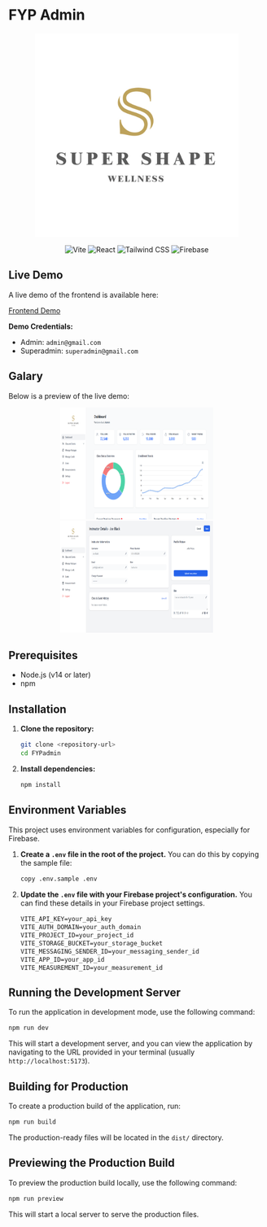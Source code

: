 # FYP Admin

<!-- App Icon -->
<p align="center">
  <img src="https://raw.githubusercontent.com/IvenNJY/SuperShapeAdmin-CAP/refs/heads/main/public/logo.PNG" alt="App Icon" width="400" />
</p>

<!-- Tech Stack Badges -->
<p align="center">
  <img src="https://img.shields.io/badge/Vite-646CFF?style=for-the-badge&logo=vite&logoColor=white" alt="Vite" />
  <img src="https://img.shields.io/badge/React-61DAFB?style=for-the-badge&logo=react&logoColor=white" alt="React" />
  <img src="https://img.shields.io/badge/TailwindCSS-38B2AC?style=for-the-badge&logo=tailwindcss&logoColor=white" alt="Tailwind CSS" />
  <img src="https://img.shields.io/badge/Firebase-FFCA28?style=for-the-badge&logo=firebase&logoColor=white" alt="Firebase" />
</p>


## Live Demo

A live demo of the frontend is available here:

[Frontend Demo](https://sswadmin.netlify.app/)

**Demo Credentials:**
- Admin: `admin@gmail.com`
- Superadmin: `superadmin@gmail.com`

## Galary

Below is a preview of the live demo:

<p align="center">
  <img src="https://raw.githubusercontent.com/IvenNJY/SuperShapeAdmin-CAP/refs/heads/main/image%20samples/dashboard.png" alt="Demo Screenshot 1" width="300" height="220" />
  <img src="https://raw.githubusercontent.com/IvenNJY/SuperShapeAdmin-CAP/refs/heads/main/image%20samples/user-detail1.png" alt="Demo Screenshot 2" width="300" height="220" />
</p>


## Prerequisites

- Node.js (v14 or later)
- npm

## Installation

1. **Clone the repository:**
   ```bash
   git clone <repository-url>
   cd FYPadmin
   ```

2. **Install dependencies:**
   ```bash
   npm install
   ```

## Environment Variables

This project uses environment variables for configuration, especially for Firebase.

1.  **Create a `.env` file in the root of the project.** You can do this by copying the sample file:
    ```bash
    copy .env.sample .env
    ```
2.  **Update the `.env` file with your Firebase project's configuration.** You can find these details in your Firebase project settings.

    ```
    VITE_API_KEY=your_api_key
    VITE_AUTH_DOMAIN=your_auth_domain
    VITE_PROJECT_ID=your_project_id
    VITE_STORAGE_BUCKET=your_storage_bucket
    VITE_MESSAGING_SENDER_ID=your_messaging_sender_id
    VITE_APP_ID=your_app_id
    VITE_MEASUREMENT_ID=your_measurement_id
    ```

## Running the Development Server

To run the application in development mode, use the following command:

```bash
npm run dev
```

This will start a development server, and you can view the application by navigating to the URL provided in your terminal (usually `http://localhost:5173`).

## Building for Production

To create a production build of the application, run:

```bash
npm run build
```

The production-ready files will be located in the `dist/` directory.

## Previewing the Production Build

To preview the production build locally, use the following command:

```bash
npm run preview
```

This will start a local server to serve the production files.

